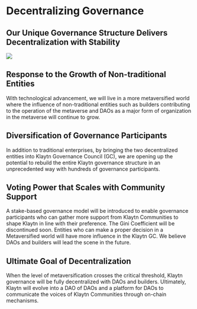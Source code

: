 # Decentralizing Governance

## Our Unique Governance Structure Delivers Decentralization with Stability

![](../images/governance.png)

## Response to the Growth of Non-traditional Entities <a id="response-to-non-traditional-entities"></a>
With technological advancement, we will live in a more metaversified world where the influence of non-traditional entities such as builders contributing to the operation of the metaverse and DAOs as a major form of organization in the metaverse will continue to grow.

## Diversification of Governance Participants <a id="diversification-of-governance-participants"></a>
In addition to traditional enterprises, by bringing the two decentralized entities into Klaytn Governance Council (GC), we are opening up the potential to rebuild the entire Klaytn governance structure in an unprecedented way with hundreds of governance participants.

## Voting Power that Scales with Community Support <a id="voting-power-that-scales-with-community-support"></a>
A stake-based governance model will be introduced to enable governance participants who can gather more support from Klaytn Communities to shape Klaytn in line with their preference. The Gini Coefficient will be discontinued soon. Entities who can make a proper decision in a Metaversified world will have more influence in the Klaytn GC. We believe DAOs and builders will lead the scene in the future.

## Ultimate Goal of Decentralization <a id="ultimate-goal-of-decentralization"></a>
When the level of metaversification crosses the critical threshold, Klaytn governance will be fully decentralized with DAOs and builders. Ultimately, Klaytn will evolve into a DAO of DAOs and a platform for DAOs to communicate the voices of Klaytn Communities through on-chain mechanisms.
